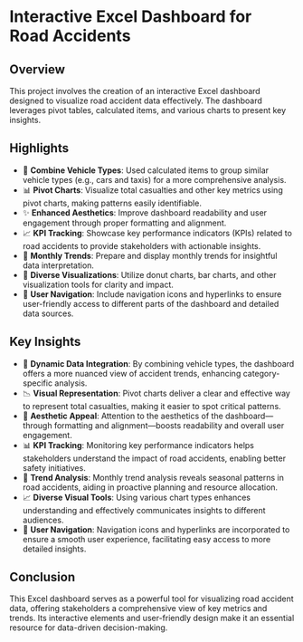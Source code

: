 # Interactive Excel Dashboard for Road Accidents

## Overview

This project involves the creation of an interactive Excel dashboard designed to visualize road accident data effectively. The dashboard leverages pivot tables, calculated items, and various charts to present key insights.

## Highlights

- 🚗 **Combine Vehicle Types**: Used calculated items to group similar vehicle types (e.g., cars and taxis) for a more comprehensive analysis.
- 📊 **Pivot Charts**: Visualize total casualties and other key metrics using pivot charts, making patterns easily identifiable.
- ✨ **Enhanced Aesthetics**: Improve dashboard readability and user engagement through proper formatting and alignment.
- 📈 **KPI Tracking**: Showcase key performance indicators (KPIs) related to road accidents to provide stakeholders with actionable insights.
- 📅 **Monthly Trends**: Prepare and display monthly trends for insightful data interpretation.
- 🎨 **Diverse Visualizations**: Utilize donut charts, bar charts, and other visualization tools for clarity and impact.
- 🔗 **User Navigation**: Include navigation icons and hyperlinks to ensure user-friendly access to different parts of the dashboard and detailed data sources.

## Key Insights

- 🚀 **Dynamic Data Integration**: By combining vehicle types, the dashboard offers a more nuanced view of accident trends, enhancing category-specific analysis.
- 📉 **Visual Representation**: Pivot charts deliver a clear and effective way to represent total casualties, making it easier to spot critical patterns.
- 🎯 **Aesthetic Appeal**: Attention to the aesthetics of the dashboard—through formatting and alignment—boosts readability and overall user engagement.
- 📊 **KPI Tracking**: Monitoring key performance indicators helps stakeholders understand the impact of road accidents, enabling better safety initiatives.
- 📆 **Trend Analysis**: Monthly trend analysis reveals seasonal patterns in road accidents, aiding in proactive planning and resource allocation.
- 📈 **Diverse Visual Tools**: Using various chart types enhances understanding and effectively communicates insights to different audiences.
- 🔄 **User Navigation**: Navigation icons and hyperlinks are incorporated to ensure a smooth user experience, facilitating easy access to more detailed insights.

## Conclusion

This Excel dashboard serves as a powerful tool for visualizing road accident data, offering stakeholders a comprehensive view of key metrics and trends. Its interactive elements and user-friendly design make it an essential resource for data-driven decision-making.

